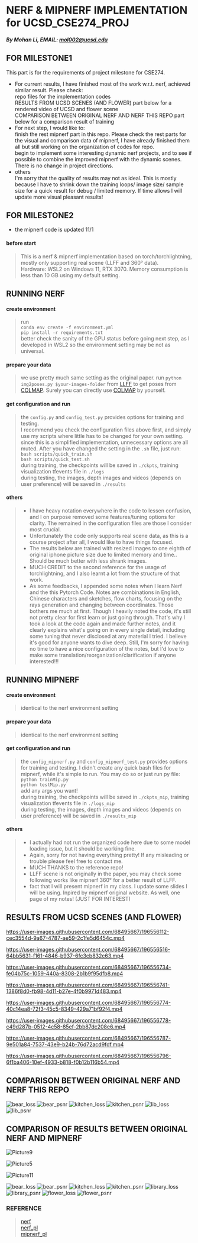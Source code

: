 # NERF & MIPNERF IMPLEMENTATION for UCSD_CSE274_PROJ
##### By Mohan Li, EMAIL: mol002@ucsd.edu

## FOR MILESTONE1
This part is for the requirements of project milestone for CSE274.   
- For current results, I have finished most of the work w.r.t. nerf, achieved similar result. Please check:   
repo files for the implementation codes   
RESULTS FROM UCSD SCENES (AND FLOWER) part below for a rendered video of UCSD and flower scene    
COMPARISON BETWEEN ORIGINAL NERF AND NERF THIS REPO part below for a comparison result of training   
- For next step, I would like to:   
finish the rest mipnerf part in this repo. Please check the rest parts for the visual and comparison data of mipnerf, I have already finished them all but still working on the organization of codes for repo.   
begin to implement some interesting dynamic nerf projects, and to see if possible to combine the improved mipnerf with the dynamic scenes.   
There is no change in project directions.
- others   
I'm sorry that the quality of results may not as ideal. This is mostly because I have to shrink down the training loops/ image size/ sample size for a quick result for debug / limited memory. If time allows I will update more visual pleasant results!

## FOR MILESTONE2
- the mipnerf code is updated   11/1

#### before start
> This is a nerf & mipnerf implementation based on torch/torchlightning, mostly only supporting real scene (LLFF and 360° data).   
> Hardware: WSL2 on Windows 11, RTX 3070. Memory consumption is less than 10 GB using my default setting.

## RUNNING NERF
#### create environment
> run   
`conda env create -f environment.yml`   
`pip install -r requirements.txt`   
better check the sanity of the GPU status before going next step, as I developed in WSL2 so the environment setting may be not as universal.

#### prepare your data   
> we use pretty much same setting as the original paper. run `python img2poses.py $your-images-folder` from [LLFF](https://github.com/Fyusion/LLFF) to get poses from [COLMAP](https://github.com/colmap/colmap). Surely you can directly use [COLMAP](https://github.com/colmap/colmap) by yourself.
 
#### get configuration and run
> the `config.py` and `config_test.py` provides options for training and testing.   
I recommend you check the configuration files above first, and simply use my scripts where little has to be changed for your own setting. since this is a simplified implementation, unnecessary options are all muted. After you have changed the setting in the `.sh` file, just run:   
`bash scripts/quick_train.sh`   
`bash scripts/quick_test.sh`  
during training, the checkpoints will be saved in `./ckpts`, training visualization tfevents file in `./logs`   
during testing, the images, depth images and videos (depends on user preference) will be saved in `./results`   

#### others
> - I have heavy notation everywhere in the code to lessen confusion, and I on purpose removed some features/tuning options for clarity. The remained in the configuration files are those I consider most crucial.
> - Unfortunately the code only supports real scene data, as this is a course project after all, I would like to have things focused.
> - The results below are trained with resized images to one eighth of original iphone picture size due to limited memory and time.. Should be much better with less shrank images.
> - MUCH CREDIT to the second reference for the usage of torchlightning, and I also learnt a lot from the structure of that work.
> - As some feedbacks, I appended some notes when I learn Nerf and the this Pytorch Code. Notes are combinations in English, Chinese characters and sketches, flow charts, focusing on the rays generation and changing between coordinates. Those bothers me much at first. Though I heavily noted the code, it's still not pretty clear for first learn or just going through. That's why I took a look at the code again and made further notes, and it clearly explains what's going on in every single detail, including some tuning that never disclosed at any material I tried. I believe it's good for anyone wants to dive deep. Still, I'm sorry for having no time to have a nice configuration of the notes, but I'd love to make some translation/reorganization/clarification if anyone interested!!!

## RUNNING MIPNERF
#### create environment
> identical to the nerf environment setting

#### prepare your data   
> identical to the nerf environment setting

#### get configuration and run
> the `config_mipnerf.py` and `config_mipnerf_test.py` provides options for training and testing.
I didn't create any quick bash files for mipnerf, while it's simple to run. You may do so or just run py file:   
`python trainMip.py`   
`python testMip.py`   
add any args you want!   
during training, the checkpoints will be saved in `./ckpts_mip`, training visualization tfevents file in `./logs_mip`   
during testing, the images, depth images and videos (depends on user preference) will be saved in `./results_mip` 

#### others
> - I actually had not run the organized code here due to some model loading issue, but it should be working fine.
> - Again, sorry for not having everything pretty! If any misleading or trouble please feel free to contact me.
> - MUCH THANKS to the reference repo!
> - LLFF scene is not originally in the paper, you may check some following works like mipnerf 360° for a better result of LLFF.
> - fact that I will present mipnerf in my class. I update some slides I will be using. Inpired by mipnerf original website. As well, one page of my notes! (JUST FOR INTEREST)

## RESULTS FROM UCSD SCENES (AND FLOWER)

https://user-images.githubusercontent.com/68495667/196556112-cec3554d-9a67-4787-ae59-2c1fe5d6454c.mp4   

https://user-images.githubusercontent.com/68495667/196556516-64bb5631-f161-4846-b937-6fc3cb832c63.mp4    



https://user-images.githubusercontent.com/68495667/196556734-fe04b75c-1059-440a-8308-2b1b9f95dfb8.mp4



https://user-images.githubusercontent.com/68495667/196556741-1386f8d0-fb98-4d11-b27e-4f0b9971d483.mp4




https://user-images.githubusercontent.com/68495667/196556774-40c14ea8-72f3-45c5-8349-429a71bf92f4.mp4



https://user-images.githubusercontent.com/68495667/196556778-c49d287b-0512-4c58-85ef-2bb87dc208e6.mp4




https://user-images.githubusercontent.com/68495667/196556787-9e501a84-7537-43e9-b24b-76d72acd9fdf.mp4



https://user-images.githubusercontent.com/68495667/196556796-6f1ba406-10ef-4933-b818-f0b12b116b54.mp4

## COMPARISON BETWEEN ORIGINAL NERF AND NERF THIS REPO

![bear_loss](https://user-images.githubusercontent.com/68495667/196556886-0af14ead-b2ac-48f5-a818-8602293d3581.png)
![bear_psnr](https://user-images.githubusercontent.com/68495667/196556901-d0260101-613d-4f21-9929-5f8ff6434c9c.png)
![kitchen_loss](https://user-images.githubusercontent.com/68495667/196557451-2d25fa90-a851-46b9-93e4-bc4cb7078c8f.png)
![kitchen_psnr](https://user-images.githubusercontent.com/68495667/196557459-ebe70492-3834-4946-a547-0bd9aa836f1b.png)
![lib_loss](https://user-images.githubusercontent.com/68495667/196557490-4eeec253-c958-4f03-863f-b2dae2e58a79.png)
![lib_psnr](https://user-images.githubusercontent.com/68495667/196557495-53e0c9be-22f9-4f5f-8691-27528af657af.png)

## COMPARISON OF RESULTS BETWEEN ORIGINAL NERF AND MIPNERF

![Picture9](https://user-images.githubusercontent.com/68495667/198183820-80c82d25-8611-4244-bc39-a5a4c5ad13a8.png)

![Picture5](https://user-images.githubusercontent.com/68495667/198183257-a625c445-4683-4896-929f-8669e1b91d6a.png)

![Picture11](https://user-images.githubusercontent.com/68495667/198184474-88c1d626-e843-4355-9888-ae19d52e818a.png)

![bear_loss](https://user-images.githubusercontent.com/68495667/198184727-a205f110-94e0-4103-9494-203750573bd7.png)
![bear_psnr](https://user-images.githubusercontent.com/68495667/198184732-f305c4a6-4c3b-414e-b8d9-62deef2689b0.png)
![kitchen_loss](https://user-images.githubusercontent.com/68495667/198184750-8b369e51-c474-4946-b212-25a2284c6ec9.png)
![kitchen_psnr](https://user-images.githubusercontent.com/68495667/198184755-4f0acdc9-bf67-4dc3-b157-63b54e802e26.png)
![library_loss](https://user-images.githubusercontent.com/68495667/198184768-84c194e8-0fdd-43b2-8ed6-4f326fed0ff7.png)
![library_psnr](https://user-images.githubusercontent.com/68495667/198184771-4cad767b-fdef-4b3a-a9c5-ecfdefafe3d7.png)
![flower_loss](https://user-images.githubusercontent.com/68495667/198184774-7df89f3d-067b-4d67-8a1a-860dc5ce0fac.png)
![flower_psnr](https://user-images.githubusercontent.com/68495667/198184777-eda484fc-87ac-4265-85db-f8dd1108bb61.png)


### REFERENCE   
>[nerf](https://github.com/bmild/nerf)   
[nerf_pl](https://github.com/kwea123/nerf_pl)   
[mipnerf_pl](https://github.com/kwea123/mipnerf_pl)   
